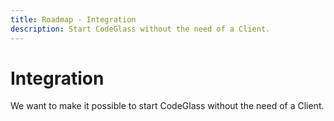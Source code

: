 ```yaml
---
title: Roadmap - Integration
description: Start CodeGlass without the need of a Client.
---
```

# Integration
We want to make it possible to start CodeGlass without the need of a Client.
